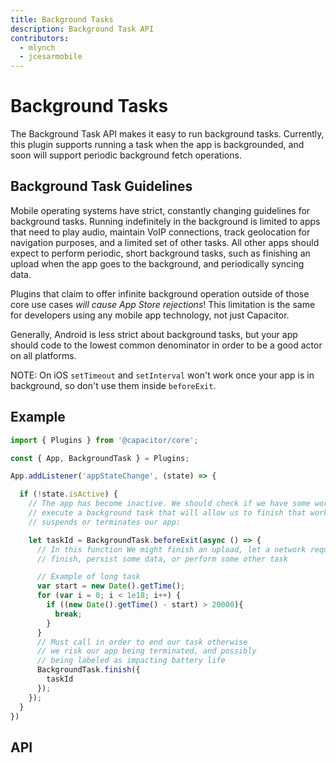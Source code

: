 ```yaml
---
title: Background Tasks
description: Background Task API
contributors:
  - mlynch
  - jcesarmobile
---
```


<plugin-platforms platforms="ios,android"></plugin-platforms>

# Background Tasks

The Background Task API makes it easy to run background tasks. Currently, this plugin
supports running a task when the app is backgrounded, and soon will support periodic background
fetch operations.

<plugin-api index="true" name="background-task"></plugin-api>

## Background Task Guidelines

Mobile operating systems have strict, constantly changing guidelines for background tasks. Running
indefinitely in the background is limited to apps that need to play audio, maintain VoIP connections,
track geolocation for navigation purposes, and a limited set of other tasks. All other apps should
expect to perform periodic, short background tasks, such as finishing an upload when the app goes to the
background, and periodically syncing data.

Plugins that claim to offer infinite background operation outside of those core use cases _will cause App Store rejections_! This limitation is the same for developers using any mobile app technology, not just Capacitor.

Generally, Android is less strict about background tasks, but your app should code to the lowest common denominator
in order to be a good actor on all platforms.

NOTE: On iOS `setTimeout` and `setInterval` won't work once your app is in background, so don't use them inside `beforeExit`.

## Example

```typescript
import { Plugins } from '@capacitor/core';

const { App, BackgroundTask } = Plugins;

App.addListener('appStateChange', (state) => {

  if (!state.isActive) {
    // The app has become inactive. We should check if we have some work left to do, and, if so,
    // execute a background task that will allow us to finish that work before the OS
    // suspends or terminates our app:

    let taskId = BackgroundTask.beforeExit(async () => {
      // In this function We might finish an upload, let a network request
      // finish, persist some data, or perform some other task

      // Example of long task
      var start = new Date().getTime();
      for (var i = 0; i < 1e18; i++) {
        if ((new Date().getTime() - start) > 20000){
          break;
        }
      }
      // Must call in order to end our task otherwise
      // we risk our app being terminated, and possibly
      // being labeled as impacting battery life
      BackgroundTask.finish({
        taskId
      });
    });
  }
})
```

## API

<plugin-api name="background-task"></plugin-api>
